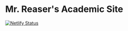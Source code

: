 # Mr. Reaser's Academic Site

[![Netlify Status](https://api.netlify.com/api/v1/badges/cf3b414a-5195-4576-9e43-44d9991ba98a/deploy-status)](https://app.netlify.com/sites/reaser/deploys)
